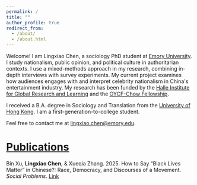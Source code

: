 ```yaml
---
permalink: /
title: ""
author_profile: true
redirect_from: 
  - /about/
  - /about.html
---
```


Welcome! I am Lingxiao Chen, a sociology PhD student at [Emory University](https://sociology.emory.edu/). I study nationalism, public opinion, and political culture in authoritarian contexts. I use a mixed-methods approach in my research, combining in-depth interviews with survey experiments. My current project examines how audiences engages with and interpret celebrity nationalism in China's entertainment industry. My research has been funded by the [Halle Institute for Global Research and Learning](https://halle.emory.edu/students/graduateglobalresearchfellows.html) and the [OYCF-Chow Fellowship](https://oycf.net/bulletin). 

I received a B.A. degree in Sociology and Translation from the [University of Hong Kong](https://sociology.hku.hk/). I am a first-generation-to-college student. 

Feel free to contact me at [lingxiao.chen@emory.edu](lingxiao.chen@emory.edu).

[Publications](/research/)
======
Bin Xu, **Lingxiao Chen**, & Xueqia Zhang. 2025. How to Say “Black Lives Matter” in Chinese?: Race, Democracy, and Discourses of a Movement. *Social Problems*. [Link](https://academic.oup.com/socpro/advance-article/doi/10.1093/socpro/spaf024/8141202?utm_source=authortollfreelink&utm_campaign=socpro&utm_medium=email&guestAccessKey=c0f9f0b6-9c6d-486c-acf0-e8b2258311cb) 